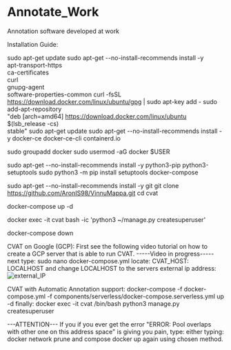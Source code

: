 # Annotate_Work
Annotation software developed at work




Installation Guide:

sudo apt-get update
sudo apt-get --no-install-recommends install -y \
  apt-transport-https \
  ca-certificates \
  curl \
  gnupg-agent \
  software-properties-common
curl -fsSL https://download.docker.com/linux/ubuntu/gpg | sudo apt-key add -
sudo add-apt-repository \
  "deb [arch=amd64] https://download.docker.com/linux/ubuntu \
  $(lsb_release -cs) \
  stable"
sudo apt-get update
sudo apt-get --no-install-recommends install -y docker-ce docker-ce-cli containerd.io



sudo groupadd docker
sudo usermod -aG docker $USER



sudo apt-get --no-install-recommends install -y python3-pip python3-setuptools
sudo python3 -m pip install setuptools docker-compose



sudo apt-get --no-install-recommends install -y git
git clone https://github.com/AronIS98/VinnuMappa.git
cd cvat


docker-compose up -d


docker exec -it cvat bash -ic 'python3 ~/manage.py createsuperuser'


docker-compose down


CVAT on Google (GCP):
First see the following video tutorial on how to create a GCP server that is able to run CVAT.
-----Video in progress-----
next type:
sudo nano docker-compose.yml
locate: CVAT_HOST: LOCALHOST
and change LOCALHOST to the servers external ip address:
![external_IP](https://user-images.githubusercontent.com/54920024/129982693-b0a47c8d-47a2-4e43-b9a2-e63f15a764c3.png)

CVAT with Automatic Annotation support:
docker-compose -f docker-compose.yml -f components/serverless/docker-compose.serverless.yml up -d
finally:
    docker exec -it cvat /bin/bash
    python3 manage.py createsuperuser

---ATTENTION---
If you if you ever get the error "ERROR: Pool overlaps with other one on this address space" is giving you pain, type:
    either typing:
    docker network prune
    and compose docker up again using chosen method.
